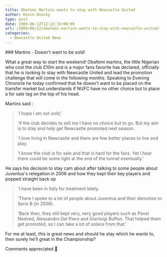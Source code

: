 ```yaml
---
title: Obafemi Martins wants to stay with Newcastle United
author: Kevin Doocey
type: post
date: 2009-06-12T12:22:15+00:00
url: /2009/06/12/obafemi-martins-wants-to-stay-with-newcastle-united/
categories:
  - Newcastle United News
---
```


### Martins - Doesn't want to be sold!

What a great way to start the weekend! Obafemi martins, the little Nigerian who cost the club £10m and is a major fans favorite has declared, officially that he is looking to stay with Newcastle United and lead the promotion challenge that will come in the following months. Speaking to Evening Chronicle he today confirmed that he doesn't want to be placed on the transfer market but understands if NUFC have no other choice but to place a for sale tag on the top of his head.

Martins said :

> 'I hope I am not sold,'
>
> 'If the club decides to sell me I have no choice but to go. But my aim is to stay and help get Newcastle promoted next season.
>
> 'I love living in Newcastle and there are few better places to live and play.
>
> 'I know the club is for sale and that is hard for the fans. Yet I hear there could be some light at the end of the tunnel eventually.'

He says his decision to stay cam about after talking to some people about Juventus's relegation in 2006 and how they kept their key players and popped straight back up

> 'I have been in Italy for treatment lately.
>
> 'There I spoke to a lot of people about Juventus and their demotion to Serie B (in 2006).
>
> 'Back then, they still kept very, very good players such as Pavel Nedved, Alessandro Del Piero and Gianluigi Buffon. That helped them get promoted, so I can take a lot of solace from that.'

For me at least, this is great news and should he stay which he wants to, then surely he'll great in the Championship?

Comments appreciated 🙂
